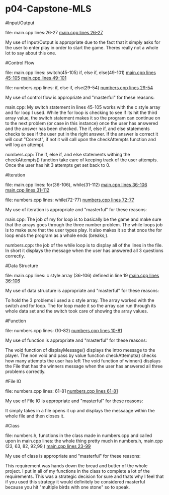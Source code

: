 # p04-Capstone-MLS




#Input/Output

file: main.cpp
lines:26-27
[main.cpp lines 26-27](/main.cpp#L26)

My use of Input/Output is appropriate due to the fact that it simply asks for the user to enter play in order to start the game. Theres really not a whole lot to say about this one.



#Control Flow

file: main.cpp
lines: switch(45-105) if, else if, else(49-101) 
[main.cpp lines 45-105](/main.cpp#L45) [main.cpp lines 49-101](/main.cpp#L49)

file: numbers.cpp
lines: if, else if, else(29-54)
[numbers.cpp lines 29-54](/numbers.cpp#L29)


My use of control flow is appropriate and "masterful" for these reasons:

main.cpp: My switch statement in lines 45-105 works with the c style array and for loop I used. 
While the for loop is checking to see if its hit the third array value, 
the switch statement makes it so the program can continue on to the next problem (or case in this instance)
once the user has answered and the answer has been checked. 
The if, else if, and else statements checks to see if the user put in the right answer. 
If the answer is correct it will cout "Correct", if not it will call upon the checkAttempts function and will log an attempt.

numbers.cpp: The if, else if, and else statements withing the checkAttempts() function take care of keeping track 
of the user attempts. Once the user has hit 3 attempts get set back to 0. 

#Iteration

file: main.cpp
lines: for(36-106), while(31-112)
[main.cpp lines 36-106](/main.cpp#L36) [main.cpp lines 31-112](/main.cpp#L31)

file: numbers.cpp
lines: while(72-77)
[numbers.cpp lines 72-77](/numbers.cpp#L72)

My use of iteration  is appropriate and "masterful" for these reasons:

main.cpp: The job of my for loop is to basically be the game and make sure that the arrays goes through the three number problem.
The while loops job is to make sure that the user types play. It also makes it so that once the for loop ends the program as a whole ends (breaks;).

numbers.cpp: the job of the while loop is to display all of the lines in the file. In short it displays the message when the user has answered all 3 questions correctly.

#Data Structure

file: main.cpp 
lines: c style array (36-106) defined in line 19
[main.cpp lines 36-106](/main.cpp#L36)

My use of data structure is appropriate and "masterful" for these reasons:

To hold the 3 problems i used a c style array. The array worked with the switch and for loop. The for loop made it so the array can run through its whole data set and the switch took care of showing the array values.

#Function

file: numbers.cpp
lines: (10-82)
[numbers.cpp lines 10-81](/numbers.cpp#L29)

My use of function is appropriate and "masterful" for these reasons:

The void function of displayMessage() displays the intro message to the player.
The non void and pass by value function checkAttempts() checks how many attempts the user has left
The void function of winner() displays the File that has the winners message when the user has answered all three problems correctly.


#File IO

file: numbers.cpp
lines: 61-81
[numbers.cpp lines 61-81](/numbers.cpp#L10)

My use of File IO is appropriate and "masterful" for these reasons:

It simply takes in a file opens it up and displays the messaage within the whole file and then closes it. 

#Class

file: numbers.h, functions in the class made in numbers.cpp and called upon in main.cpp
lines: the whole thing pretty much in numbers.h, main.cpp (23, 63, 82, 92,99,)
[main.cpp lines 23-99](/main.cpp#L23)

My use of class is appropriate and "masterful" for these reasons:

This requirement was hands down the bread and butter of the whole project. I put in all of my functions in the class to complete a lot of the requirements. This was a strategic decision for sure and thats why I feel that if you used this strategy it would definitely be considered masterful because you hit "multiple birds with one stone" so to speak. 




